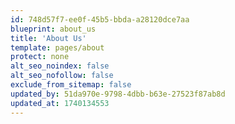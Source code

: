 ```yaml
---
id: 748d57f7-ee0f-45b5-bbda-a28120dce7aa
blueprint: about_us
title: 'About Us'
template: pages/about
protect: none
alt_seo_noindex: false
alt_seo_nofollow: false
exclude_from_sitemap: false
updated_by: 51da970e-9798-4dbb-b63e-27523f87ab8d
updated_at: 1740134553
---
```

